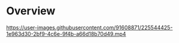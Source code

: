 # Overview


https://user-images.githubusercontent.com/91608871/225544425-1e963d30-2bf9-4c6e-9f4b-a66d18b70d49.mp4

